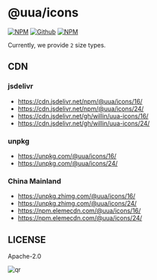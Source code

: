 # @uua/icons

[![NPM](https://data.jsdelivr.com/v1/package/npm/@uua/icons/badge)](https://www.jsdelivr.com/package/npm/@uua/icons) [![Github](https://data.jsdelivr.com/v1/package/gh/willin/uua-icons/badge)](https://www.jsdelivr.com/package/gh/willin/uua-icons) [![NPM](https://img.shields.io/npm/dm/@uua/icons)](https://www.npmjs.com/package/@uua/icons)

Currently, we provide `2` size types.

## CDN

### jsdelivr

- https://cdn.jsdelivr.net/npm/@uua/icons/16/
- https://cdn.jsdelivr.net/npm/@uua/icons/24/
- https://cdn.jsdelivr.net/gh/willin/uua-icons/16/
- https://cdn.jsdelivr.net/gh/willin/uua-icons/24/

### unpkg

- https://unpkg.com/@uua/icons/16/
- https://unpkg.com/@uua/icons/24/

### China Mainland

- https://unpkg.zhimg.com/@uua/icons/16/
- https://unpkg.zhimg.com/@uua/icons/24/
- https://npm.elemecdn.com/@uua/icons/16/
- https://npm.elemecdn.com/@uua/icons/24/

## LICENSE

Apache-2.0

![qr](https://user-images.githubusercontent.com/1890238/89126156-0f3eeb80-d516-11ea-9046-5a3a5d59b86b.png)
